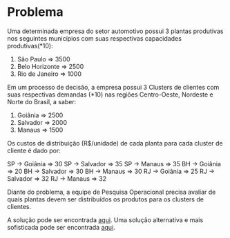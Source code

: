 # Problema

Uma determinada empresa do setor automotivo possui 3 plantas produtivas nos seguintes municípios com suas respectivas capacidades produtivas(*10):
1) São Paulo => 3500
2) Belo Horizonte => 2500 
3) Rio de Janeiro => 1000

Em um processo de decisão, a empresa possui 3 Clusters de clientes com suas respectivas demandas (*10) nas regiões Centro-Oeste, Nordeste e Norte do Brasil, a saber:
1) Goiânia => 2500
2) Salvador => 2000
3) Manaus => 1500

Os custos de distribuição (R$/unidade) de cada planta para cada cluster de cliente é dado por:

SP -> Goiânia => 30
SP -> Salvador => 35
SP -> Manaus => 35
BH -> Goiânia => 20
BH -> Salvador => 30
BH -> Manaus => 30
RJ -> Goiânia => 25
RJ -> Salvador => 32
RJ -> Manaus => 32

Diante do problema, a equipe de Pesquisa Operacional precisa avaliar de quais plantas devem ser distribuídos os produtos para os clusters de clientes.

A solução pode ser encontrada [aqui](Metodo_Transportes.ipynb).
Uma solução alternativa e mais sofisticada pode ser encontrada [aqui](Metodo_Transportesv2.ipynb).
